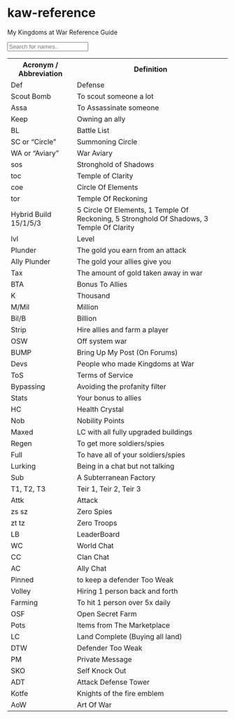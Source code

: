 

# kaw-reference
My Kingdoms at War Reference Guide



 <input type="text" id="myInput" onkeyup="myFunction()" placeholder="Search for names..">

<table id="myTable">
  <tr class="header">
    <th style="width:30%;">Acronym / Abbreviation</th>
    <th style="width:70%;">Definition</th>
  </tr>
  <tr><td>Def</td><td>Defense</td></tr>

  <tr><td>Scout Bomb</td><td>To scout someone a lot</td></tr>
  <tr><td>Assa</td><td>To Assassinate someone</td></tr>
  <tr><td>Keep</td><td>Owning an ally</td></tr>
  <tr><td>BL</td><td>Battle List</td></tr>
  <tr><td>SC or “Circle”</td><td>Summoning Circle</td></tr>
  <tr><td>WA or “Aviary”</td><td>War Aviary</td></tr>
  <tr><td>sos</td><td>Stronghold of Shadows</td></tr>
  <tr><td>toc</td><td>Temple of Clarity</td></tr>
  <tr><td>coe</td><td>Circle Of Elements</td></tr>
  <tr><td>tor</td><td>Temple Of Reckoning</td></tr>
  <tr><td>Hybrid Build 15/1/5/3</td><td>5 Circle Of Elements, 1 Temple Of Reckoning, 5 Stronghold Of Shadows, 3 Temple Of Clarity</td></tr>
  <tr><td>lvl</td><td>Level</td></tr>
  <tr><td>Plunder</td><td>The gold you earn from an attack</td></tr>
  <tr><td>Ally Plunder</td><td>The gold your allies give you</td></tr>
  <tr><td>Tax</td><td>The amount of gold taken away in war</td></tr>
  <tr><td>BTA</td><td>Bonus To Allies</td></tr>
  <tr><td>K</td><td>Thousand</td></tr>
  <tr><td>M/Mil</td><td>Million</td></tr>
  <tr><td>Bil/B</td><td>Billion</td></tr>
  <tr><td>Strip</td><td>Hire allies and farm a player</td></tr>
  <tr><td>OSW</td><td>Off system war</td></tr>
  <tr><td>BUMP</td><td>Bring Up My Post (On Forums)</td></tr>
  <tr><td>Devs</td><td>People who made Kingdoms at War</td></tr>
  <tr><td>ToS</td><td>Terms of Service</td></tr>
  <tr><td>Bypassing</td><td>Avoiding the profanity filter</td></tr>
  <tr><td>Stats</td><td>Your bonus to allies</td></tr>
  <tr><td>HC</td><td>Health Crystal</td></tr>
  <tr><td>Nob</td><td>Nobility Points</td></tr>
  <tr><td>Maxed</td><td>LC with all fully upgraded buildings</td></tr>
  <tr><td>Regen</td><td>To get more soldiers/spies</td></tr>
  <tr><td>Full</td><td>To have all of your soldiers/spies</td></tr>
  <tr><td>Lurking</td><td>Being in a chat but not talking</td></tr>
  <tr><td>Sub</td><td>A Subterranean Factory</td></tr>
  <tr><td>T1, T2, T3</td><td>Teir 1, Teir 2, Teir 3</td></tr>
  <tr><td>Attk</td><td>Attack</td></tr>
  <tr><td>zs sz</td><td>Zero Spies</td></tr>
  <tr><td>zt tz</td><td>Zero Troops</td></tr>
  <tr><td>LB</td><td>LeaderBoard</td></tr>
  <tr><td>WC</td><td>World Chat</td></tr>
  <tr><td>CC</td><td>Clan Chat</td></tr>
  <tr><td>AC</td><td>Ally Chat</td></tr>
  <tr><td>Pinned</td><td>to keep a defender Too Weak</td></tr>
  <tr><td>Volley</td><td>Hiring 1 person back and forth</td></tr>
  <tr><td>Farming</td><td>To hit 1 person over 5x daily</td></tr>
  <tr><td>OSF</td><td>Open Secret Farm</td></tr>
  <tr><td>Pots</td><td>Items from The Marketplace</td></tr>
  <tr><td>LC</td><td>Land Complete (Buying all land)</td></tr>
  <tr><td>DTW</td><td>Defender Too Weak</td></tr>
  <tr><td>PM</td><td>Private Message </td></tr>
  <tr><td>SKO</td><td>Self Knock Out</td></tr>
  <tr><td>ADT</td><td>Attack Defense Tower</td></tr>
  <tr><td>Kotfe</td><td>Knights of the fire emblem</td></tr>
  <tr><td>AoW</td><td>Art Of War</td></tr>

</table>


<script src="https://cdn.datatables.net/1.10.12/js/jquery.dataTables.min.js"></script>
<script src="https://cdn.datatables.net/1.10.12/js/dataTables.bootstrap.min.js"></script>
<script src="https://cdn.datatables.net/buttons/1.2.2/js/dataTables.buttons.min.js"></script>
<script src="https://cdn.datatables.net/buttons/1.2.2/js/buttons.bootstrap.min.js"></script>
<script src="https://cdn.datatables.net/buttons/1.2.2/js/buttons.colVis.min.js"></script>
<script src="//madsynn.github.io/kaw-reference/assets/js/myjs.js"></script>

